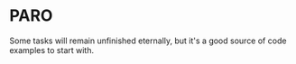# PARO

Some tasks will remain unfinished eternally, but it's a good source of code examples to start with.

